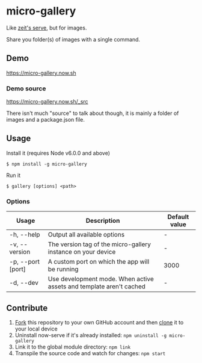 # micro-gallery
Like [zeit's serve](https://github.com/zeit/serve), but for images.

Share you folder(s) of images with a single command.

## Demo

https://micro-gallery.now.sh

### Demo source

https://micro-gallery.now.sh/_src

There isn't much "source" to talk about though, it is mainly a folder of images and a package.json file.

## Usage 
Install it (requires Node v6.0.0 and above)

```
$ npm install -g micro-gallery
```

Run it

```
$ gallery [options] <path>
```

### Options

| Usage                  | Description | Default value |
| ---------------------- | ----------- | ------------------ |
| -h, --help             | Output all available options | - |
| -v, --version          | The version tag of the micro-gallery instance on your device | - |
| -p, --port [port]      | A custom port on which the app will be running | 3000 |
| -d, --dev              | Use development mode. When active assets and template aren't cached | - |

## Contribute

1. [Fork](https://help.github.com/articles/fork-a-repo/) this repository to your own GitHub account and then [clone](https://help.github.com/articles/cloning-a-repository/) it to your local device
2. Uninstall now-serve if it's already installed: `npm uninstall -g micro-gallery`
3. Link it to the global module directory: `npm link`
4. Transpile the source code and watch for changes: `npm start`
